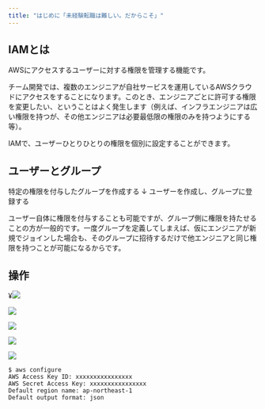 ```yaml
---
title: "はじめに「未経験転職は難しい。だからこそ」"
---
```


## IAMとは

AWSにアクセスするユーザーに対する権限を管理する機能です。

チーム開発では、複数のエンジニアが自社サービスを運用しているAWSクラウドにアクセスをすることになります。このとき、エンジニアごとに許可する権限を変更したい、ということはよく発生します（例えば、インフラエンジニアは広い権限を持つが、その他エンジニアは必要最低限の権限のみを持つようにする等）。

IAMで、ユーザーひとりひとりの権限を個別に設定することができます。

## ユーザーとグループ

特定の権限を付与したグループを作成する
↓
ユーザーを作成し、グループに登録する

ユーザー自体に権限を付与することも可能ですが、グループ側に権限を持たせることの方が一般的です。一度グループを定義してしまえば、仮にエンジニアが新規でジョインした場合も、そのグループに招待するだけで他エンジニアと同じ権限を持つことが可能になるからです。

## 操作
¥![](https://storage.googleapis.com/zenn-user-upload/f95bdf54d5a1-20230404.png)

![](https://storage.googleapis.com/zenn-user-upload/e2f4fa4af1f2-20230404.png)

![](https://storage.googleapis.com/zenn-user-upload/11c3ab50948c-20230404.png)

![](https://storage.googleapis.com/zenn-user-upload/1c620fbbf2e3-20230404.png)

![](https://storage.googleapis.com/zenn-user-upload/78dc9c80ef0f-20230404.png)

```sh:ターミナル
$ aws configure
AWS Access Key ID: xxxxxxxxxxxxxxxx
AWS Secret Access Key: xxxxxxxxxxxxxxxx
Default region name: ap-northeast-1
Default output format: json
```

